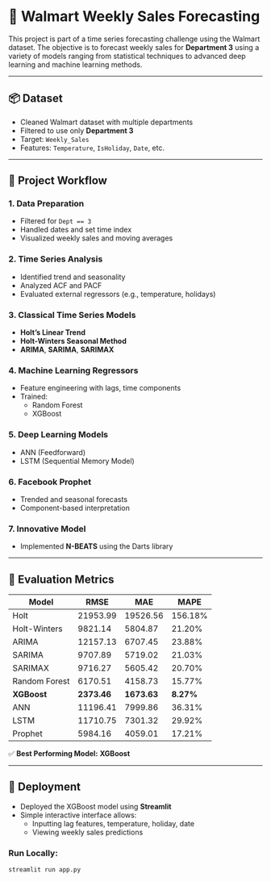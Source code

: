 # 🛒 Walmart Weekly Sales Forecasting

This project is part of a time series forecasting challenge using the Walmart dataset. The objective is to forecast weekly sales for **Department 3** using a variety of models ranging from statistical techniques to advanced deep learning and machine learning methods.

---

## 📦 Dataset

- Cleaned Walmart dataset with multiple departments
- Filtered to use only **Department 3**
- Target: `Weekly_Sales`
- Features: `Temperature`, `IsHoliday`, `Date`, etc.

---

## 🔧 Project Workflow

### 1. Data Preparation
- Filtered for `Dept == 3`
- Handled dates and set time index
- Visualized weekly sales and moving averages

### 2. Time Series Analysis
- Identified trend and seasonality
- Analyzed ACF and PACF
- Evaluated external regressors (e.g., temperature, holidays)

### 3. Classical Time Series Models
- **Holt’s Linear Trend**
- **Holt-Winters Seasonal Method**
- **ARIMA**, **SARIMA**, **SARIMAX**

### 4. Machine Learning Regressors
- Feature engineering with lags, time components
- Trained:
  - Random Forest
  - XGBoost

### 5. Deep Learning Models
- ANN (Feedforward)
- LSTM (Sequential Memory Model)

### 6. Facebook Prophet
- Trended and seasonal forecasts
- Component-based interpretation

### 7. Innovative Model
- Implemented **N-BEATS** using the Darts library

---

## 🧪 Evaluation Metrics

| Model           | RMSE      | MAE       | MAPE    |
|----------------|-----------|-----------|---------|
| Holt           | 21953.99  | 19526.56  | 156.18% |
| Holt-Winters   | 9821.14   | 5804.87   | 21.20%  |
| ARIMA          | 12157.13  | 6707.45   | 23.88%  |
| SARIMA         | 9707.89   | 5719.02   | 21.03%  |
| SARIMAX        | 9716.27   | 5605.42   | 20.70%  |
| Random Forest  | 6170.51   | 4158.73   | 15.77%  |
| **XGBoost**    | **2373.46** | **1673.63** | **8.27%** |
| ANN            | 11196.41  | 7999.86   | 36.31%  |
| LSTM           | 11710.75  | 7301.32   | 29.92%  |
| Prophet        | 5984.16   | 4059.01   | 17.21%  |

✅ **Best Performing Model:** **XGBoost**

---

## 🚀 Deployment

- Deployed the XGBoost model using **Streamlit**
- Simple interactive interface allows:
  - Inputting lag features, temperature, holiday, date
  - Viewing weekly sales predictions

### Run Locally:
```bash
streamlit run app.py
